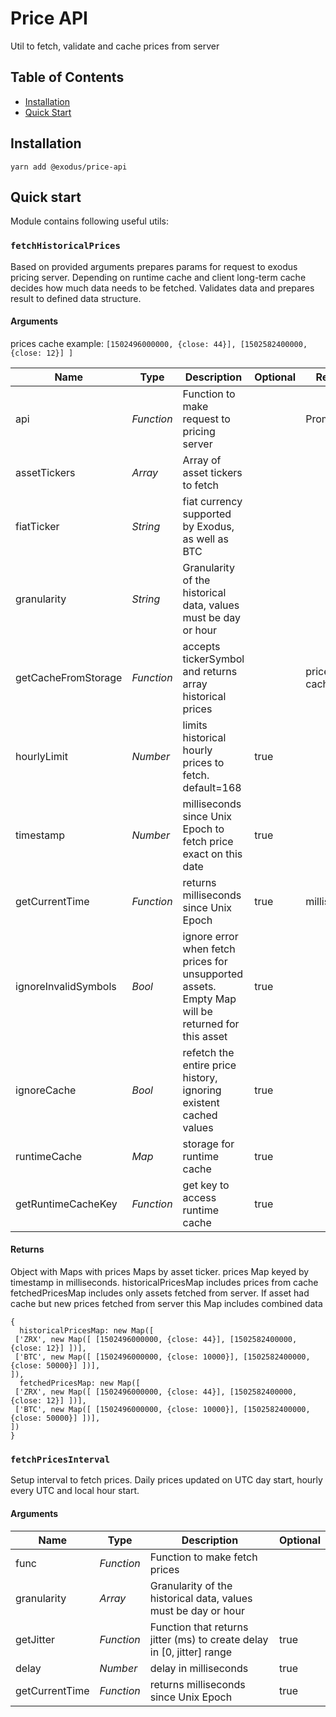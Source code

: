 # Price API

Util to fetch, validate and cache prices from server

## Table of Contents

- [Installation](#Installation)
- [Quick Start](#quick-start)

## Installation

`yarn add @exodus/price-api`

## Quick start

Module contains following useful utils:

### `fetchHistoricalPrices`

Based on provided arguments prepares params for request to exodus pricing server.
Depending on runtime cache and client long-term cache decides how much data needs to be fetched.
Validates data and prepares result to defined data structure.

#### Arguments

prices cache example: `[1502496000000, {close: 44}], [1502582400000, {close: 12}] ]`

| Name                 | Type       | Description                                                                                      | Optional | Returns      |
|----------------------|------------|--------------------------------------------------------------------------------------------------|----------|--------------|
| api                  | _Function_ | Function to make request to pricing server                                                       |          | Promise      |
| assetTickers         | _Array_    | Array of asset tickers to fetch                                                                  |          |              |
| fiatTicker           | _String_   | fiat currency supported by Exodus, as well as BTC                                                |          |              |
| granularity          | _String_   | Granularity of the historical data, values must be day or hour                                   |          |              |
| getCacheFromStorage  | _Function_ | accepts tickerSymbol and returns array historical prices                                         |          | prices cache |
| hourlyLimit          | _Number_   | limits historical hourly prices to fetch. default=168                                            | true     |              |
| timestamp            | _Number_   | milliseconds since Unix Epoch to fetch price exact on this date                                  | true     |              |
| getCurrentTime       | _Function_ | returns milliseconds since Unix Epoch                                                            | true     | milliseconds |
| ignoreInvalidSymbols | _Bool_     | ignore error when fetch prices for unsupported assets. Empty Map will be returned for this asset | true     |              |
| ignoreCache          | _Bool_     | refetch the entire price history, ignoring existent cached values                                | true     |              |
| runtimeCache         | _Map_      | storage for runtime cache                                                                        | true     |              |
| getRuntimeCacheKey   | _Function_ | get key to access runtime cache                                                                  | true     |              |

#### Returns

Object with Maps with prices Maps by asset ticker. prices Map keyed by timestamp in milliseconds.
historicalPricesMap includes prices from cache
fetchedPricesMap includes only assets fetched from server. If asset had cache but new prices fetched from server this Map includes combined data
```
{
  historicalPricesMap: new Map([
 ['ZRX', new Map([ [1502496000000, {close: 44}], [1502582400000, {close: 12}] ])],
 ['BTC', new Map([ [1502496000000, {close: 10000}], [1502582400000, {close: 50000}] ])],
]),
  fetchedPricesMap: new Map([
 ['ZRX', new Map([ [1502496000000, {close: 44}], [1502582400000, {close: 12}] ])],
 ['BTC', new Map([ [1502496000000, {close: 10000}], [1502582400000, {close: 50000}] ])],
])
}
```

### `fetchPricesInterval`

Setup interval to fetch prices. Daily prices updated on UTC day start, hourly every UTC and local hour start.

#### Arguments

| Name           | Type       | Description                                                            | Optional |
|----------------|------------|------------------------------------------------------------------------|----------|
| func           | _Function_ | Function to make fetch prices                                          |          |
| granularity    | _Array_    | Granularity of the historical data, values must be day or hour         |          |
| getJitter      | _Function_ | Function that returns jitter (ms) to create delay in [0, jitter] range | true     |
| delay          | _Number_   | delay in milliseconds                                                  | true     |
| getCurrentTime | _Function_ | returns milliseconds since Unix Epoch                                  | true     |
